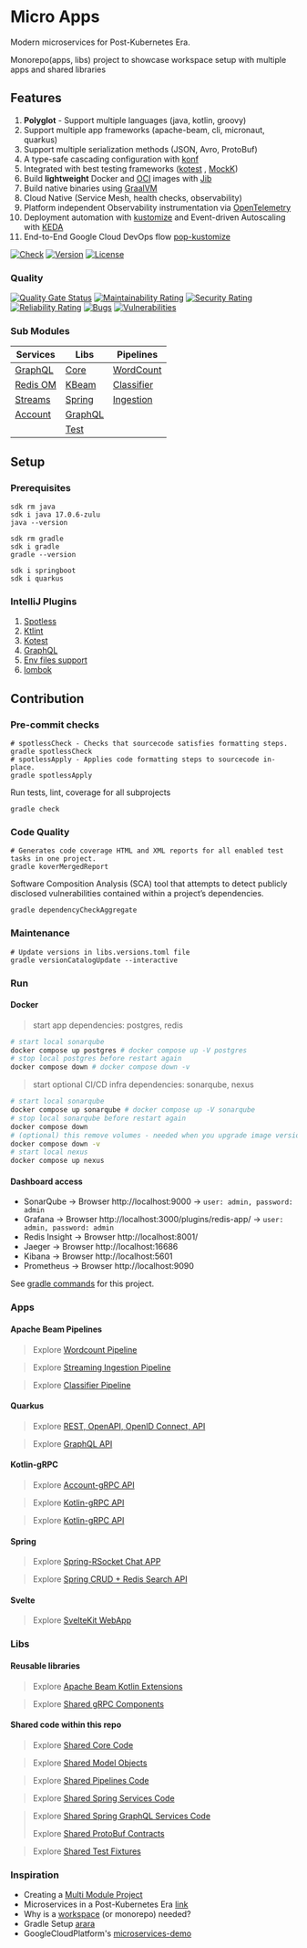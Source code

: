 # Micro Apps

Modern microservices for Post-Kubernetes Era.

Monorepo(apps, libs) project to showcase workspace setup with multiple apps and shared libraries

## Features

1. **Polyglot** - Support multiple languages (java, kotlin, groovy)
2. Support multiple app frameworks (apache-beam, cli, micronaut, quarkus)
3. Support multiple serialization methods (JSON, Avro, ProtoBuf)
4. A type-safe cascading configuration with [konf](https://github.com/uchuhimo/konf)
5. Integrated with best testing frameworks ([kotest](https://github.com/kotest/kotest/blob/master/doc/reference.md)
   , [MockK](https://mockk.io/))
6. Build **lightweight** Docker and [OCI](https://github.com/opencontainers/image-spec) images
   with [Jib](https://github.com/GoogleContainerTools/jib) 
7. Build native binaries using [GraalVM](https://www.graalvm.org/)
8. Cloud Native (Service Mesh, health checks, observability)
9. Platform independent Observability instrumentation via [OpenTelemetry](https://opentelemetry.io/) 
10. Deployment automation with [kustomize](https://kustomize.io/) and Event-driven Autoscaling
    with [KEDA](https://keda.sh/)
11. End-to-End Google Cloud DevOps flow [pop-kustomize](https://github.com/vszal/pop-kustomize)

[![Check](https://github.com/xmlking/micro-apps/workflows/Check/badge.svg)](https://github.com/xmlking/micro-apps/actions?query=workflow%3ACheck)
[![Version](https://img.shields.io/github/v/tag/xmlking/micro-apps)](https://github.com/xmlking/micro-apps/tags)
[![License](https://img.shields.io/github/license/xmlking/micro-apps)](https://github.com/xmlking/micro-apps/blob/develop/LICENSE)

### Quality

[![Quality Gate Status](https://sonarcloud.io/api/project_badges/measure?project=xmlking_jvm-gitops&metric=alert_status)](https://sonarcloud.io/dashboard?id=xmlking_jvm-gitops)
[![Maintainability Rating](https://sonarcloud.io/api/project_badges/measure?project=xmlking_jvm-gitops&metric=sqale_rating)](https://sonarcloud.io/dashboard?id=xmlking_jvm-gitops)
[![Security Rating](https://sonarcloud.io/api/project_badges/measure?project=xmlking_jvm-gitops&metric=security_rating)](https://sonarcloud.io/dashboard?id=xmlking_jvm-gitops)
[![Reliability Rating](https://sonarcloud.io/api/project_badges/measure?project=xmlking_jvm-gitops&metric=reliability_rating)](https://sonarcloud.io/dashboard?id=xmlking_jvm-gitops)
[![Bugs](https://sonarcloud.io/api/project_badges/measure?project=xmlking_jvm-gitops&metric=bugs)](https://sonarcloud.io/dashboard?id=xmlking_jvm-gitops)
[![Vulnerabilities](https://sonarcloud.io/api/project_badges/measure?project=xmlking_jvm-gitops&metric=vulnerabilities)](https://sonarcloud.io/dashboard?id=xmlking_jvm-gitops)

### Sub Modules

| Services                             | Libs                      | Pipelines                            |
|--------------------------------------|---------------------------|--------------------------------------|
| [GraphQL](./services/spring-graphql) | [Core](./libs/core)       | [WordCount](./pipelines/wordcount)   |
| [Redis OM](./services/redis)         | [KBeam](./libs/kbeam)     | [Classifier](./pipelines/classifier) |
| [Streams](./services/streams)        | [Spring](./libs/spring)   | [Ingestion](./pipelines/ingestion)   |
| [Account](./services/account)        | [GraphQL](./libs/graphql) |                                      |
|                                      | [Test](./libs/test)       |                                      |

## Setup

### Prerequisites

```shell
sdk rm java
sdk i java 17.0.6-zulu
java --version

sdk rm gradle
sdk i gradle
gradle --version

sdk i springboot
sdk i quarkus
```

### IntelliJ Plugins
1. [Spotless](https://plugins.jetbrains.com/plugin/18321-spotless-gradle)
2. [Ktlint](https://plugins.jetbrains.com/plugin/15057-ktlint-unofficial-/)
3. [Kotest](https://plugins.jetbrains.com/plugin/14080-kotest)
4. [GraphQL](https://plugins.jetbrains.com/plugin/8097-graphql)
5. [Env files support](https://plugins.jetbrains.com/plugin/9525--env-files-support)
6. [lombok](https://plugins.jetbrains.com/plugin/6317-lombok)

## Contribution

### Pre-commit checks

```shell
# spotlessCheck - Checks that sourcecode satisfies formatting steps.
gradle spotlessCheck
# spotlessApply - Applies code formatting steps to sourcecode in-place.
gradle spotlessApply
```

Run tests, lint, coverage for all subprojects

```shell
gradle check
```

### Code Quality

```shell
# Generates code coverage HTML and XML reports for all enabled test tasks in one project.
gradle koverMergedReport
```

Software Composition Analysis (SCA) tool that attempts to detect publicly disclosed vulnerabilities contained within a project’s dependencies.

```shell
gradle dependencyCheckAggregate
```

### Maintenance

```shell
# Update versions in libs.versions.toml file
gradle versionCatalogUpdate --interactive
```

### Run

#### Docker

> start app dependencies: postgres, redis

```bash
# start local sonarqube
docker compose up postgres # docker compose up -V postgres
# stop local postgres before restart again
docker compose down # docker compose down -v
```

> start optional CI/CD infra dependencies: sonarqube, nexus

```bash
# start local sonarqube
docker compose up sonarqube # docker compose up -V sonarqube
# stop local sonarqube before restart again
docker compose down
# (optional) this remove volumes - needed when you upgrade image versions 
docker compose down -v
# start local nexus
docker compose up nexus
```

#### Dashboard access

* SonarQube → Browser http://localhost:9000 → `user: admin, password: admin`
* Grafana → Browser http://localhost:3000/plugins/redis-app/ → `user: admin, password: admin`
* Redis Insight → Browser http://localhost:8001/
* Jaeger → Browser http://localhost:16686
* Kibana → Browser http://localhost:5601
* Prometheus → Browser http://localhost:9090

See [gradle commands](docs/advanced/gradle.md) for this project.

### Apps

#### Apache Beam Pipelines

> Explore [Wordcount Pipeline](./pipelines/wordcount/)

> Explore [Streaming Ingestion Pipeline](./pipelines/ingestion/)

> Explore [Classifier Pipeline](./pipelines/classifier/)

#### Quarkus

> Explore [REST, OpenAPI, OpenID Connect,  API](./services/greeting/)

> Explore [GraphQL API](./services/person/)

#### Kotlin-gRPC

> Explore [Account-gRPC API](./services/account/)

> Explore [Kotlin-gRPC API](./services/keying/)

> Explore [Kotlin-gRPC API](./services/linking/)

#### Spring

> Explore [Spring-RSocket Chat APP](./services/chat/)

> Explore [Spring CRUD + Redis Search API](./services/entity/)

#### Svelte

> Explore [SvelteKit WebApp](./services/webapp/)

### Libs

#### Reusable libraries

> Explore [Apache Beam Kotlin Extensions](./libs/kbeam/)

> Explore [Shared gRPC Components](./libs/grpc/)

#### Shared code within this repo

> Explore [Shared Core Code](./libs/core/)

> Explore [Shared Model Objects](./libs/model/)
 
> Explore [Shared Pipelines Code](./libs/pipeline/)

> Explore [Shared Spring Services Code](./libs/spring/)

> Explore [Shared Spring GraphQL Services Code](./libs/graphql/)
>
> Explore [Shared ProtoBuf Contracts](./libs/proto/)

> Explore [Shared Test Fixtures](./libs/test/)

### Inspiration

* Creating a [Multi Module Project](https://spring.io/guides/gs/multi-module/)
* Microservices in a Post-Kubernetes Era [link](https://www.infoq.com/articles/microservices-post-kubernetes)
* Why is a [workspace](https://nrwl.io/nx/why-a-workspace) (or monorepo) needed?
* Gradle Setup [arara](https://github.com/cereda/arara)
* GoogleCloudPlatform's [microservices-demo](https://github.com/GoogleCloudPlatform/microservices-demo)
